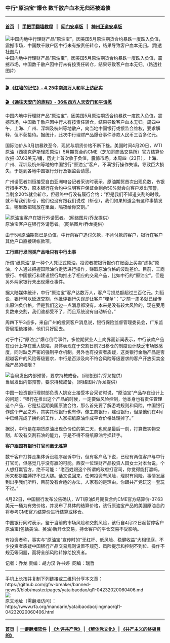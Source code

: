 ### 中行“原油宝”爆仓   数千散户血本无归还被追债
------------------------

#### [首页](https://github.com/gfw-breaker/banned-news3/blob/master/README.md) &nbsp;&nbsp;|&nbsp;&nbsp; [手把手翻墙教程](https://github.com/gfw-breaker/guides/wiki) &nbsp;&nbsp;|&nbsp;&nbsp; [网门安卓版](https://github.com/oGate2/oGate) &nbsp;&nbsp;|&nbsp;&nbsp; [神州正道安卓版](https://github.com/SzzdOgate/update) 



<div id="headerimg">
 <img alt="中国内地中行理财产品“原油宝”，因美国5月原油期货合约暴跌一度跌入负值，震撼市场，中国数千散户因中行未有按责任转仓，结果导致客户血本无归。(路透社图片)" src="https://www.rfa.org/mandarin/yataibaodao/jingmao/ql1-04232020060406.html/reuters-364HRRURY.jpg/@@images/22b6a944-b85b-4e9e-ba96-9c40ee46c7c3.jpeg" title="中国内地中行理财产品“原油宝”，因美国5月原油期货合约暴跌一度跌入负值，震撼市场，中国数千散户因中行未有按责任转仓，结果导致客户血本无归。(路透社图片)"/>
 <div id="headerimgcontents">
  <div id="headerimgcaption">
   <span>
    中国内地中行理财产品“原油宝”，因美国5月原油期货合约暴跌一度跌入负值，震撼市场，中国数千散户因中行未有按责任转仓，结果导致客户血本无归。(路透社图片)
   </span>
   <!-- zoomattribute -->
  </div>
  <!-- headerimgcaption -->
 </div>
 <!-- headerimagecontents -->
</div>

<hr/>


#### [ 🎬  《红墙的记忆》- 4.25中南海万人和平上访纪实](http://141.164.39.94:10000/videos/legend/425.html)

 #### [ 🎬  《通往天安门的旅程》- 36名西方人天安门和平请愿 ](http://141.164.39.94:10000/videos/legend/JTT.html)

<div id="storytext">
 <div>
  <div class="slot_header">
  </div>
 </div>
 <p>
  中国内地中行理财产品“原油宝”，因美国5月原油期货合约暴跌一度跌入负值，震撼市场，中国数千散户因中行未有按责任转仓，结果导致客户血本无归。周四中午，上海、广州、深圳及杭州等地散户，向当地中国银行或银监会维权，要求解释，但不获接待。据统计，此次中行理财产品爆仓事件涉款人民币三百多亿元。
 </p>
 <p>
  国际油价从3月初暴跌至今，现货与期货价格不断下挫。美国时间4月20日，WTI原油（西德克萨斯轻质原油）5月期货合约CME（芝加哥商品交易所）官方结算价收报-37.63美元/桶，历史上首次收于负值，震惊市场。本周四（23日），上海、广州、深圳及杭州等地的中国银行“原油宝”客户，不满银行操作失误，导致巨大损失，于是到各地中国银行分行及银监会请愿。
 </p>
 <p>
 </p>
 <p>
 </p>
 <p>
  广州请愿者刘恒接受自由亚洲电台记者采访时表示，原油期货首次出现负数，令银行措手不及，原本银行在合约中注明客户保证金剩余50%就会向客户发出预警，当剩余20%就会斩仓，但最终中行没有履行合约：“但是我们不知道交割的时候，就不帮我们斩仓，他们也没有跟我们说过（斩仓），我们如果知道会有这种事情发生，哪里敢把钱放在里面，隔夜给你交割。”
 </p>
 <p>
 </p>
 <p>
  <div class="image-inline captioned" style="width:676px;">
   <div style="width:676px;">
    <img alt="原油宝客户在银行外请愿者。（网络图片/乔龙提供） " src="https://www.rfa.org/mandarin/yataibaodao/jingmao/ql1-04232020060406.html/m0423-ql1p1.jpg" title="原油宝客户在银行外请愿者。（网络图片/乔龙提供） "/>
   </div>
   <div class="image-caption">
    <span style="width:676px;">
     原油宝客户在银行外请愿者。（网络图片/乔龙提供）
    </span>
    <span class="copyright">
    </span>
   </div>
  </div>
 </p>
 <p>
  由于5月原油期货已是负值，中行向客户追讨欠款，不肯付款的客户，银行在客户其他户口直接转帐款项。
 </p>
 <p>
  <b>
   工行建行发同类产品唯只有中行出事
  </b>
 </p>
 <p>
  所谓“纸原油”是一种个人凭证式原油，投资者按银行报价在账面上买卖“虚拟”原油，个人通过把握国际油价走势进行操作，赚取原油价格的波动差价。目前，工商银行、中国银行和建设银行均推出了相应的交易产品，比如中行的“原油宝”。但是另外两家银行未出现爆仓事件。
 </p>
 <p>
  据大陆媒体统计，中行“原油宝”客户达数万人，客户亏损总额超过三百亿元。刘恒说，银行可以延迟交割，他批评银行失误却让客户“埋单”：“之前一周多就已经传出原油负价格，但是我们这边一点消息都没有。本来是没有较大风险的，现在要用负数来交割，我们谁都受不了，而且系统没有自动斩仓。”
 </p>
 <p>
  周四下午3点多，来自广州的投资客户消息说，银行保险监督管理委员会，广东监管局拒绝接待，他们只好回去。
 </p>
 <p>
  对于中行“原油宝”爆仓倒亏事件，多位期货业人士向界面新闻表示，中行该款产品在设计上存在重大缺陷，具体表现在于交割日前2日移仓的制度设计缺乏市场敏感度，同时缺乏严密的强制平仓机制。另外也有投资者质疑，这类银行金融产品是否超越客户的风险等级要求，中行是否涉及向不符合风险等级要求的客户开放买卖金融产品的权限？
 </p>
 <p>
 </p>
 <p>
  <div class="image-inline captioned" style="width:1500px;">
   <div style="width:1500px;">
    <img alt="当局发出内部预警，要求持械戒备。（网络图片/乔龙提供）" src="https://www.rfa.org/mandarin/yataibaodao/jingmao/ql1-04232020060406.html/m0423-ql1p2.jpg" title="当局发出内部预警，要求持械戒备。（网络图片/乔龙提供）"/>
   </div>
   <div class="image-caption">
    <span style="width:1500px;">
     当局发出内部预警，要求持械戒备。（网络图片/乔龙提供）
    </span>
    <span class="copyright">
    </span>
   </div>
  </div>
 </p>
 <p>
  中国一投资银行理财部负责人姚女士接受本台采访时说，“原油宝”产品存在设计上的问题：“银行在推出这个产品的时候，一定要做风险控制，他本身也有责任管理这个产品，它是挂远期美国原油合约，那么首先要了解游戏规则和风险。中国银行作这个产品之外，其实其他银行也有作，像工商银行，建设银行，但是他们在4月中已经完成了换约的工作，人家把纸原油作成平仓价格处理掉了。”
 </p>
 <p>
  据说，中行是在期货原油出现负价位的第二天，也就是最后一刻，打算做实物交割，却没有交割石油的能力，于是不得不将纸原油亏损转手。
 </p>
 <p>
  <b>
   客户跟国有银行打官司毫无胜算
  </b>
 </p>
 <p>
  数千客户打算走集体诉讼程序起诉中行，但有客户私下说，已经有两位客户与中行打官司，但感觉几乎没有赢的可能。西安一位理财产品投资人田女士对本台说，个人想打赢官方，绝不可能：“老百姓跟这个所谓的政府打官司，你觉得能打赢吗，历来都是胳膊拧不过大腿。话又说回来，任何投资有风险，理财有风险，事情发展到出乎我们所料，目前没有合适的办法，人家有的是理由。你跟共产党玩这一套玩不过。”
 </p>
 <p>
  4月22日，中国银行发布公告确认，WTI原油5月期货合约CME官方结算价-37.63美元一桶为有效价格，并发布了具体的结算价格，该行原油宝产品的美国原油合约将参考CME官方结算价进行结算或移仓。
 </p>
 <p>
  中国银行同时表示，鉴于当前的市场风险和交割风险，该行自4月22日起暂停客户原油宝(包括美油、英油)新开仓交易，持仓客户的平仓交易不受影响。
 </p>
 <p>
  有投资者称，事实与“原油宝”宣传时的“无杠杆、低风险、稳健收益”大相径庭，不少投资者质疑中国银行产品交易规则设置不规范、风险提示和控制不到位、操作不规范等问题，而将全部风险转嫁给投资者。
 </p>
 <p>
 </p>
 <p>
  记者：乔龙 责编：胡力汉 许书婷  网编：瑞哲
 </p>
</div>

<hr/>
手机上长按并复制下列链接或二维码分享本文章：<br/>
https://github.com/gfw-breaker/banned-news3/blob/master/pages/yataibaodao/ql1-04232020060406.md <br/>
<a href='https://github.com/gfw-breaker/banned-news3/blob/master/pages/yataibaodao/ql1-04232020060406.md'><img src='https://github.com/gfw-breaker/banned-news3/blob/master/pages/yataibaodao/ql1-04232020060406.md.png'/></a> <br/>
原文地址（需翻墙访问）：https://www.rfa.org/mandarin/yataibaodao/jingmao/ql1-04232020060406.html


------------------------
#### [首页](https://github.com/gfw-breaker/banned-news3/blob/master/README.md) &nbsp;|&nbsp; [一键翻墙软件](https://github.com/gfw-breaker/nogfw/blob/master/README.md) &nbsp;| [《九评共产党》](https://github.com/gfw-breaker/9ping.md/blob/master/README.md#九评之一评共产党是什么) | [《解体党文化》](https://github.com/gfw-breaker/jtdwh.md/blob/master/README.md) | [《共产主义的终极目的》](https://github.com/gfw-breaker/gczydzjmd.md/blob/master/README.md)


<img src='http://gfw-breaker.win/banned-news3/pages/yataibaodao/ql1-04232020060406.md' width='0px' height='0px'/>